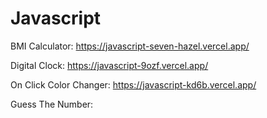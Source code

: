 # Javascript

BMI Calculator: https://javascript-seven-hazel.vercel.app/

Digital Clock: https://javascript-9ozf.vercel.app/

On Click Color Changer: https://javascript-kd6b.vercel.app/

Guess The Number: 
